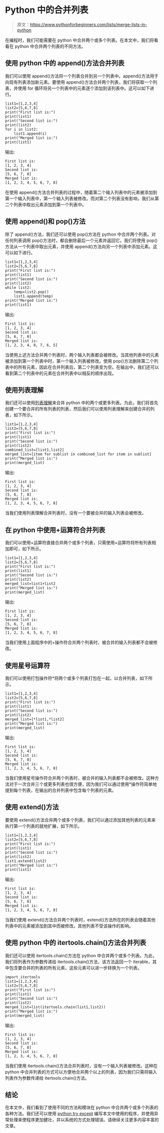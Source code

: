 # Python 中的合并列表

> 原文：<https://www.pythonforbeginners.com/lists/merge-lists-in-python>

在编程时，我们可能需要在 python 中合并两个或多个列表。在本文中，我们将看看在 python 中合并两个列表的不同方法。

## 使用 python 中的 append()方法合并列表

我们可以使用 append()方法将一个列表合并到另一个列表中。append()方法用于向现有列表添加新元素。要使用 append()方法合并两个列表，我们将获取一个列表，并使用 for 循环将另一个列表中的元素逐个添加到该列表中。这可以如下进行。

```
list1=[1,2,3,4]
list2=[5,6,7,8]
print("First list is:")
print(list1)
print("Second list is:")
print(list2)
for i in list2:
    list1.append(i)
print("Merged list is:")
print(list1)
```

输出:

```
First list is:
[1, 2, 3, 4]
Second list is:
[5, 6, 7, 8]
Merged list is:
[1, 2, 3, 4, 5, 6, 7, 8]
```

在使用 append()方法合并列表的过程中，随着第二个输入列表中的元素被添加到第一个输入列表中，第一个输入列表被修改。而对第二个列表没有影响，我们从第二个列表中取出元素添加到第一个列表中。

## 使用 append()和 pop()方法

除了 append()方法，我们还可以使用 pop()方法在 python 中合并两个列表。对任何列表调用 pop()方法时，都会删除最后一个元素并返回它。我们将使用 pop()方法从一个列表中取出元素，并使用 append()方法向另一个列表中添加元素。这可以如下进行。

```
list1=[1,2,3,4]
list2=[5,6,7,8]
print("First list is:")
print(list1)
print("Second list is:")
print(list2)
while list2:
    temp=list2.pop()
    list1.append(temp)
print("Merged list is:")
print(list1)
```

输出:

```
First list is:
[1, 2, 3, 4]
Second list is:
[5, 6, 7, 8]
Merged list is:
[1, 2, 3, 4, 8, 7, 6, 5]
```

当使用上述方法合并两个列表时，两个输入列表都会被修改。当其他列表中的元素被添加到第一个列表中时，第一个输入列表被修改。使用 pop()方法删除第二个列表中的所有元素，因此在合并列表后，第二个列表变为空。在输出中，我们还可以看到第二个列表中的元素在合并列表中以相反的顺序出现。

## 使用列表理解

我们还可以使用[列表理解](https://www.pythonforbeginners.com/basics/list-comprehensions-in-python)来合并 python 中的两个或更多列表。为此，我们将首先创建一个要合并的所有列表的列表，然后我们可以使用列表理解来创建合并的列表，如下所示。

```
list1=[1,2,3,4]
list2=[5,6,7,8]
print("First list is:")
print(list1)
print("Second list is:")
print(list2)
combined_list=[list1,list2]
merged_list=[item for sublist in combined_list for item in sublist]
print("Merged list is:")
print(merged_list)
```

输出:

```
First list is:
[1, 2, 3, 4]
Second list is:
[5, 6, 7, 8]
Merged list is:
[1, 2, 3, 4, 5, 6, 7, 8]
```

当我们使用列表理解合并列表时，没有一个要被合并的输入列表会被修改。

## 在 python 中使用+运算符合并列表

我们可以使用+运算符直接合并两个或多个列表，只需使用+运算符将所有列表相加即可，如下所示。

```
list1=[1,2,3,4]
list2=[5,6,7,8]
print("First list is:")
print(list1)
print("Second list is:")
print(list2)
merged_list=list1+list2
print("Merged list is:")
print(merged_list)
```

输出:

```
First list is:
[1, 2, 3, 4]
Second list is:
[5, 6, 7, 8]
Merged list is:
[1, 2, 3, 4, 5, 6, 7, 8]
```

当我们使用上面程序中的+操作符合并两个列表时，被合并的输入列表都不会被修改。

## 使用星号运算符

我们可以使用打包操作符*将两个或多个列表打包在一起，以合并列表，如下所示。

```
list1=[1,2,3,4]
list2=[5,6,7,8]
print("First list is:")
print(list1)
print("Second list is:")
print(list2)
merged_list=[*list1,*list2]
print("Merged list is:")
print(merged_list)
```

输出:

```
First list is:
[1, 2, 3, 4]
Second list is:
[5, 6, 7, 8]
Merged list is:
[1, 2, 3, 4, 5, 6, 7, 8]
```

当我们使用星号操作符合并两个列表时，被合并的输入列表都不会被修改。这种方法对于一次合并三个或更多列表也很方便，因为我们可以通过使用*操作符简单地提到每个列表，在输出的合并列表中包含每个列表的元素。

## 使用 extend()方法

要使用 extend()方法合并两个或多个列表，我们可以通过添加其他列表的元素来执行第一个列表的就地扩展，如下所示。

```
list1=[1,2,3,4]
list2=[5,6,7,8]
print("First list is:")
print(list1)
print("Second list is:")
print(list2)
list1.extend(list2)
print("Merged list is:")
print(list1)
```

输出:

```
First list is:
[1, 2, 3, 4]
Second list is:
[5, 6, 7, 8]
Merged list is:
[1, 2, 3, 4, 5, 6, 7, 8]
```

当我们使用 extend()方法合并两个列表时，extend()方法所在的列表会随着其他列表中的元素被添加到其中而被修改。其他列表不受该操作的影响。

## 使用 python 中的 itertools.chain()方法合并列表

我们还可以使用 itertools.chain()方法在 python 中合并两个或多个列表。为此，我们将列表作为参数传递给 itertools.chain()方法，该方法返回一个 iterable，其中包含要合并的列表的所有元素，这些元素可以进一步转换为一个列表。

```
import itertools
list1=[1,2,3,4]
list2=[5,6,7,8]
print("First list is:")
print(list1)
print("Second list is:")
print(list2)
merged_list=list(itertools.chain(list1,list2))
print("Merged list is:")
print(merged_list)
```

输出:

```
First list is:
[1, 2, 3, 4]
Second list is:
[5, 6, 7, 8]
Merged list is:
[1, 2, 3, 4, 5, 6, 7, 8]
```

当我们使用 itertools.chain()方法合并列表时，没有一个输入列表被修改。这种在 python 中合并列表的方式可以方便地合并两个以上的列表，因为我们只需将输入列表作为参数传递给 itertools.chain()方法。

## 结论

在本文中，我们看到了使用不同的方法和模块在 python 中合并两个或多个列表的各种方法。我们还可以使用 [python try except](https://www.pythonforbeginners.com/error-handling/python-try-and-except) 编写本文中使用的程序，并使用异常处理来使程序更加健壮，并以系统的方式处理错误。请继续关注更多内容丰富的文章。